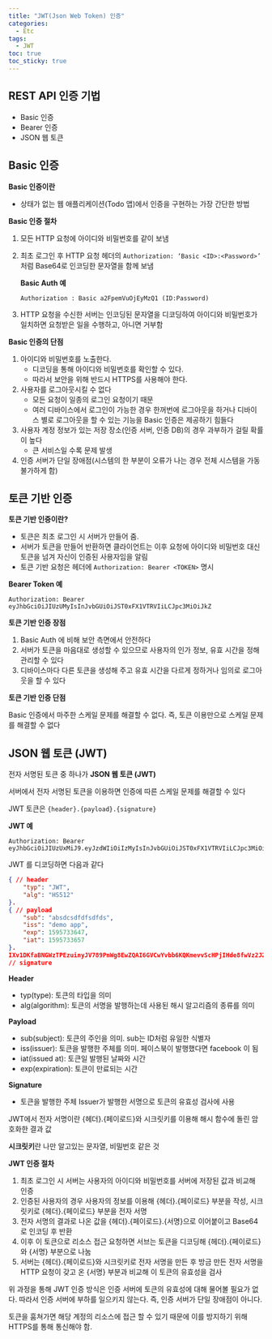 ```yaml
---
title: "JWT(Json Web Token) 인증"
categories: 
  - Etc
tags:
  - JWT
toc: true
toc_sticky: true
---
```


## REST API 인증 기법

- Basic 인증
- Bearer 인증
- JSON 웹 토큰

## Basic 인증

**Basic 인증이란**

- 상태가 없는 웹 애플리케이션(Todo 앱)에서 인증을 구현하는 가장 간단한 방법

**Basic 인증 절차**

1. 모든 HTTP 요청에 아이디와 비밀번호를 같이 보냄
2. 최초 로그인 후 HTTP 요청 헤더의 `Authorization: ‘Basic <ID>:<Password>’` 처럼 Base64로 인코딩한 문자열을 함께 보냄

    **Basic Auth 예**
    ```
    Authorization : Basic a2FpemVuOjEyMzQ1 (ID:Password)
    ```

3. HTTP 요청을 수신한 서버는 인코딩된 문자열을 디코딩하여 아이디와 비밀번호가 일치하면 요청받은 일을 수행하고, 아니면 거부함

**Basic 인증의 단점**

1. 아이디와 비밀번호를 노출한다. 
    - 디코딩을 통해 아이디와 비밀번호를 확인할 수 있다.
    - 따라서 보안을 위해 반드시 HTTPS를 사용해야 한다.
2. 사용자를 로그아웃시킬 수 없다
    - 모든 요청이 일종의 로그인 요청이기 때문
    - 여러 디바이스에서 로그인이 가능한 경우 한꺼번에 로그아웃을 하거나 디바이스 별로 로그아웃을 할 수 있는 기능을 Basic 인증은 제공하기 힘들다
3. 사용자 계정 정보가 있는 저장 장소(인증 서버, 인증 DB)의 경우 과부하가 걸릴 확률이 높다
    - 큰 서비스일 수록 문제 발생
4. 인증 서버가 단일 장애점(시스템의 한 부분이 오류가 나는 경우 전체 시스템을 가동 불가하게 함)

## 토큰 기반 인증

**토큰 기반 인증이란?**

- 토큰은 최초 로그인 시 서버가 만들어 줌.
- 서버가 토큰을 만들어 반환하면 클라이언트는 이후 요청에 아이디와 비밀번호 대신 토큰을 넘겨 자신이 인증된 사용자임을 알림
- 토큰 기반 요청은 헤더에 `Authorization: Bearer <TOKEN>` 명시

**Bearer Token 예**

```
Authorization: Bearer eyJhbGciOiJIUzUMyIsInJvbGUiOiJST0xFX1VTRVIiLCJpc3MiOiJkZ
```

**토큰 기반 인증 장점**

1. Basic Auth 에 비해 보안 측면에서 안전하다
2. 서버가 토큰을 마음대로 생성할 수 있으므로 사용자의 인가 정보, 유효 시간을 정해 관리할 수 있다
3. 디바이스마다 다른 토큰을 생성해 주고 유효 시간을 다르게 정하거나 임의로 로그아웃을 할 수 있다

**토큰 기반 인증 단점**

Basic 인증에서 마주한 스케일 문제를 해결할 수 없다. 즉,  토큰 이용만으로 스케일 문제를 해결할 수 없다

## JSON 웹 토큰 (JWT)

전자 서명된 토큰 중 하나가 **JSON 웹 토큰 (JWT)**

서버에서 전자 서명된 토큰을 이용하면 인증에 따른 스케일 문제를 해결할 수 있다

JWT 토큰은 `{header}.{payload}.{signature}`

**JWT 예**

```
Authorization: Bearer eyJhbGciOiJIUzUxMiJ9.eyJzdWIiOiIzMyIsInJvbGUiOiJST0xFX1VTRVIiLCJpc3MiOiJkZWJyYWlucyIsImlhdCI6MTY0NzQ3NjgzMSwiZXhwIjoxNjQ3NDgwNDMxfQ.IXv1DKfaBNGWzTPEzuinyJV789PnWg8EwZQAI6GVCwYvbb6KQKmevvScHPjIHde8fwVz2J2zGcLAuh2QLqUSmw
```

JWT 를 디코딩하면 다음과 같다

```json
{ // header
	"typ": "JWT",
	"alg": "HS512"
}.
{ // payload
	"sub": "absdcsdfdfsdfds",
	"iss": "demo app",
	"exp": 1595733647,
	"iat": 1595733657
}.
IXv1DKfaBNGWzTPEzuinyJV789PnWg8EwZQAI6GVCwYvbb6KQKmevvScHPjIHde8fwVz2J2zGcLAuh2QLqUSmw
// signature
```

**Header**

- typ(type): 토큰의 타입을 의미
- alg(algorithm): 토큰의 서명을 발행하는데 사용된 해시 알고리즘의 종류를 의미

**Payload**

- sub(subject): 토큰의 주인을 의미. sub는 ID처럼 유일한 식별자
- iss(issuer): 토큰을 발행한 주체를 의미. 페이스북이 발행했다면 facebook 이 됨
- iat(issued at): 토큰일 발행된 날짜와 시간
- exp(expiration): 토큰이 만료되는 시간

**Signature**

- 토큰을 발행한 주체 Issuer가 발행한 서명으로 토큰의 유효성 검사에 사용


JWT에서 전자 서명이란 {헤더}.{페이로드}와 시크릿키를 이용해 해시 함수에 돌린 암호화한 결과 값

**시크릿키**란 나만 알고있는 문자열, 비밀번호 같은 것

**JWT 인증 절차**

1. 최초 로그인 시 서버는 사용자의 아이디와 비밀번호를 서버에 저장된 값과 비교해 인증
2. 인증된 사용자의 경우 사용자의 정보를 이용해 {헤더}.{페이로드} 부분을 작성, 시크릿키로 {헤더}.{페이로드} 부분을 전자 서명
3. 전자 서명의 결과로 나온 값을 {헤더}.{페이로드}.{서명}으로 이어붙이고 Base64로 인코딩 후 반환
4. 이후 이 토큰으로 리소스 접근 요청하면 서브는 토큰을 디코딩해 {헤더}.{페이로드}와 {서명} 부분으로 나눔
5. 서버는 {헤더}.{페이로드}와 시크릿키로 전자 서명을 만든 후 방금 만든 전자 서명을 HTTP 요청이 갖고 온 {서명} 부분과 비교해 이 토큰의 유효성을 검사

위 과정을 통해 JWT 인증 방식은 인증 서버에 토큰의 유효성에 대해 물어볼 필요가 없다. 따라서 인증 서버에 부하를 일으키지 않는다. 즉, 인증 서버가 단일 장애점이 아니다.

토큰을 훔쳐가면 해당 계정의 리소스에 접근 할 수 있기 때문에 이를 방지하기 위해 HTTPS를 통해 통신해야 함.

